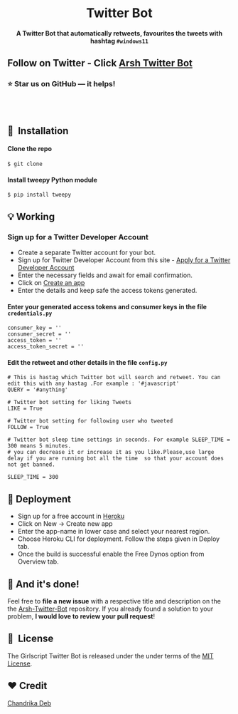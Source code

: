 <h1 align="center">Twitter Bot</h1>

<div align= "center">
  <h4>A Twitter Bot that automatically retweets, favourites the tweets with hashtag <code>#windows11</code></h4>
</div>


## Follow on Twitter - Click [Arsh Twitter Bot](https://twitter.com/arshtweetbot)

### :star: Star us on GitHub — it helps!


<p align="center"><img src=""></p>

&nbsp;&nbsp;&nbsp;&nbsp;&nbsp;&nbsp;&nbsp;&nbsp;&nbsp;&nbsp;&nbsp;&nbsp;&nbsp;&nbsp;&nbsp;&nbsp;&nbsp;&nbsp;&nbsp;&nbsp;&nbsp;&nbsp;&nbsp;&nbsp;&nbsp;&nbsp;&nbsp;&nbsp;&nbsp;&nbsp;


## 🚀&nbsp; Installation

#### Clone the repo
```
$ git clone
```

#### Install tweepy Python module
```
$ pip install tweepy
```
## :bulb: Working

### Sign up for a Twitter Developer Account
* Create a separate Twitter account for your bot.
* Sign up for Twitter Developer Account from this site - [Apply for a Twitter Developer Account](https://developer.twitter.com/en/apply-for-access)
* Enter the necessary fields and await for email confirmation.
* Click on [Create an app](https://developer.twitter.com/en/apps)
* Enter the details and keep safe the access tokens generated.


#### Enter your generated access tokens and consumer keys in the file <code>credentials.py</code>

```
consumer_key = ''
consumer_secret = ''
access_token = ''
access_token_secret = ''
```
#### Edit the retweet and other details in the file <code>config.py</code>

```
# This is hastag which Twitter bot will search and retweet. You can edit this with any hastag .For example : '#javascript'
QUERY = '#anything'

# Twitter bot setting for liking Tweets
LIKE = True 

# Twitter bot setting for following user who tweeted
FOLLOW = True

# Twitter bot sleep time settings in seconds. For example SLEEP_TIME = 300 means 5 minutes.
# you can decrease it or increase it as you like.Please,use large delay if you are running bot all the time  so that your account does not get banned.

SLEEP_TIME = 300
```

## :key: Deployment

* Sign up for a free account in [Heroku](heroku.com)
* Click on New -> Create new app
* Enter the app-name in lower case and select your nearest region.
* Choose Heroku CLI for deployment. Follow the steps given in Deploy tab.
* Once the build is successful enable the Free Dynos option from Overview tab.

## :clap: And it's done!
Feel free to **file a new issue** with a respective title and description on the the [Arsh-Twitter-Bot]() repository. If you already found a solution to your problem, **I would love to review your pull request**!


## 📘&nbsp; License
The Girlscript Twitter Bot is released under the under terms of the [MIT License](LICENSE).

## :heart: Credit
[Chandrika Deb](https://github.com/chandrikadeb7)
